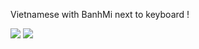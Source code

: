 <p>
Vietnamese with BanhMi next to keyboard !
 </p>

<img src="https://github-readme-stats.vercel.app/api?username=bnahsmif&show_icons=true&theme=vue">

<img src="https://github-readme-stats.vercel.app/api/top-langs/?username=banhsmif&layout=compact&theme=vue">
